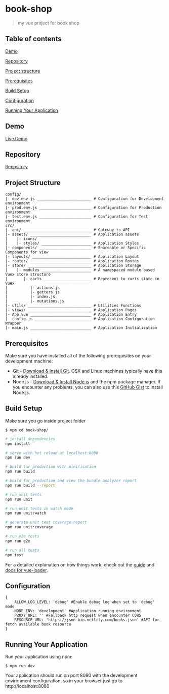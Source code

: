 # book-shop

> my vue project for book shop

## Table of contents
[Demo](#demo)

[Repository](#repository)

[Project structure](#project-structure)

[Prerequisites](#prerequisites)

[Build Setup](#build-setup)

[Configuration](#configuration)

[Running Your Application](#running-your-application)
## Demo

[Live Demo](https://suptantesting1.github.io)

## Repository

[Repository](https://github.com/suptan/bookShop/tree/master/book-shop)

## Project Structure

````
config/
|- dev.env.js ________________________ # Configuration for Development environment
|- prod.env.js _______________________ # Configuration for Production environment
|- test.env.js _______________________ # Configuration for Test environment
src/
|- api/ ______________________________ # Gateway to API
|- assets/ ___________________________ # Application assets
|    |- icons/
|    |- styles/ ______________________ # Application Styles
|- components/ _______________________ # Shareable or Specific Components for view
|- layouts/ __________________________ # Application Layout
|- router/ ___________________________ # Application Routes
|- store/ ____________________________ # Application Storage
|    |- modules ______________________ # A namespaced module based Vuex store structure
|       |- carts _____________________ # Represent to carts state in Vuex
|          |- actions.js
|          |- getters.js
|          |- index.js
|          |- mutations.js
|- utils/ ____________________________ # Utilities Functions
|- views/ ____________________________ # Application Pages
|- App.vue ___________________________ # Application Entry
|- config.js _________________________ # Application Configuration Wrapper
|- main.js ___________________________ # Application Initialization
````

## Prerequisites
Make sure you have installed all of the following prerequisites on your development machine:
* Git - [Download & Install Git](https://git-scm.com/downloads). OSX and Linux machines typically have this already installed.
* Node.js - [Download & Install Node.js](https://nodejs.org/en/download/) and the npm package manager. If you encounter any problems, you can also use this [GitHub Gist](https://gist.github.com/isaacs/579814) to install Node.js.

## Build Setup

Make sure you go inside project folder
```
$ npm cd book-shop/
```

``` bash
# install dependencies
npm install

# serve with hot reload at localhost:8080
npm run dev

# build for production with minification
npm run build

# build for production and view the bundle analyzer report
npm run build --report

# run unit tests
npm run unit

# run unit tests in watch mode
npm run unit:watch

# generate unit test coverage report
npm run unit:coverage

# run e2e tests
npm run e2e

# run all tests
npm test
```

For a detailed explanation on how things work, check out the [guide](http://vuejs-templates.github.io/webpack/) and [docs for vue-loader](http://vuejs.github.io/vue-loader).

## Configuration
```
{
    ALLOW_LOG_LEVEL: 'debug' #Enable debug log when set to 'debug' mode
    NODE_ENV: 'development' #Application running environment
    PROXY_URL: '' #Fallback http request when encounter CORS
    RESOURCE_URL: 'https://json-bin.netlify.com/books.json' #API for fetch available book resource
}
```

## Running Your Application

Run your application using npm:
```
$ npm run dev
```
Your application should run on port 8080 with the development environment configuration, so in your browser just go to http://localhost:8080
